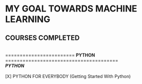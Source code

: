 # MY GOAL TOWARDS MACHINE LEARNING

## COURSES COMPLETED
\
======================== **PYTHON** =======================================
\
***PYTHON***
\
\
[X] PYTHON FOR EVERYBODY (Getting Started With Python)
